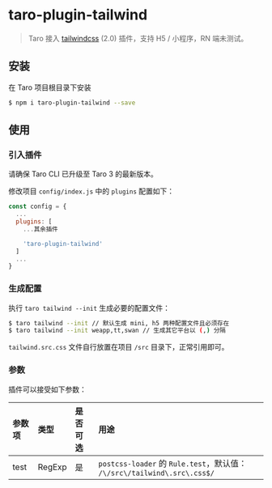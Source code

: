 # taro-plugin-tailwind

> Taro 接入 [tailwindcss](https://tailwindcss.com/) (2.0) 插件，支持 H5 / 小程序，RN 端未测试。

## 安装

在 Taro 项目根目录下安装

```bash
$ npm i taro-plugin-tailwind --save
```

## 使用

### 引入插件

请确保 Taro CLI 已升级至 Taro 3 的最新版本。

修改项目 `config/index.js` 中的 `plugins` 配置如下：

```js
const config = {
  ...
  plugins: [
    ...其余插件

    'taro-plugin-tailwind'
  ]
  ...
}
```

### 生成配置

执行 `taro tailwind --init` 生成必要的配置文件：

```bash
$ taro tailwind --init // 默认生成 mini, h5 两种配置文件且必须存在
$ taro tailwind --init weapp,tt,swan // 生成其它平台以 (,) 分隔
```

`tailwind.src.css` 文件自行放置在项目 `/src` 目录下，正常引用即可。

### 参数

插件可以接受如下参数：

| 参数项 | 类型 | 是否可选 | 用途 |
| :-----| :---- | :---- | :---- |
| test | RegExp | 是 | `postcss-loader` 的 `Rule.test`，默认值： `/\/src\/tailwind\.src\.css$/`  |
